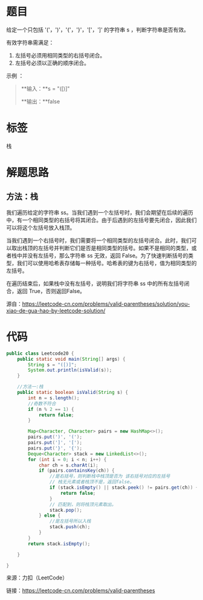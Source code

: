 # 题目

给定一个只包括 '('，')'，'{'，'}'，'['，']' 的字符串 s ，判断字符串是否有效。



有效字符串需满足：



1. 左括号必须用相同类型的右括号闭合。
2. 左括号必须以正确的顺序闭合。



示例 ：

> **输入：**s = "([)]"
>
> **输出：**false



# 标签

栈

# 解题思路

## 方法：栈

我们遍历给定的字符串 ss。当我们遇到一个左括号时，我们会期望在后续的遍历中，有一个相同类型的右括号将其闭合。由于后遇到的左括号要先闭合，因此我们可以将这个左括号放入栈顶。



当我们遇到一个右括号时，我们需要将一个相同类型的左括号闭合。此时，我们可以取出栈顶的左括号并判断它们是否是相同类型的括号。如果不是相同的类型，或者栈中并没有左括号，那么字符串 ss 无效，返回 False。为了快速判断括号的类型，我们可以使用哈希表存储每一种括号。哈希表的键为右括号，值为相同类型的左括号。



在遍历结束后，如果栈中没有左括号，说明我们将字符串 ss 中的所有左括号闭合，返回 True，否则返回False。



源自：https://leetcode-cn.com/problems/valid-parentheses/solution/you-xiao-de-gua-hao-by-leetcode-solution/



# 代码

```java
public class Leetcode20 {
    public static void main(String[] args) {
        String s = "([)]";
        System.out.println(isValid(s));
    }

    //方法一:栈
    public static boolean isValid(String s) {
        int n = s.length();
        //奇数不符合
        if (n % 2 == 1) {
            return false;
        }

        Map<Character, Character> pairs = new HashMap<>();
        pairs.put(')', '(');
        pairs.put(']', '[');
        pairs.put('}', '{');
        Deque<Character> stack = new LinkedList<>();
        for (int i = 0; i < n; i++) {
            char ch = s.charAt(i);
            if (pairs.containsKey(ch)) {
                //是右括号，则判断栈中栈顶是否为 该右括号对应的左括号
                // 栈无元素或者栈顶不是，返回false。
                if (stack.isEmpty() || stack.peek() != pairs.get(ch)) {
                    return false;
                }
                // 匹配到，则将栈顶元素取出。
                stack.pop();
            } else {
                //是左括号所以入栈
                stack.push(ch);
            }
        }
        return stack.isEmpty();

    }

}
```



来源：力扣（LeetCode）  

链接：https://leetcode-cn.com/problems/valid-parentheses